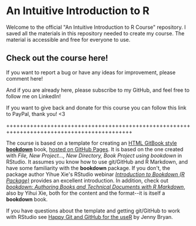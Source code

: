 # An Intuitive Introduction to R

Welcome to the official "An Intuitive Introduction to R Course" repository. I saved all the materials in this repository needed to create my course. The material is accessible and free for everyone to use. 

## Check out the course here!

If you want to report a bug or have any ideas for improvement, please comment here! 

And if you are already here, please subscribe to my GitHub, and feel free to follow me on LinkedIn! 

If you want to give back and donate for this course you can follow this link to PayPal, thank you! <3

+++++++++++++++++++++++++++++++++++++++++++++++++++++++++++++++++++++++++++++++++++++++++++

The course is based on a template for creating an [HTML GitBook style](https://bookdown.org/yihui/bookdown/html.html#gitbook-style) **[bookdown](https://github.com/rstudio/bookdown)** book, [hosted on GitHub Pages](https://bookdown.org/yihui/bookdown/github.html). It is based on the one created with *File, New Project..., New Directory, Book Project using bookdown* in RStudio. It assumes you know how to use git/GitHub and R Markdown, and have some familiarity with the **bookdown** package. If you don't, the package author Yihue Xie's RStudio webinar *[Introduction to Bookdown (R Package)](https://www.youtube.com/watch?v=dVqVscgwSpw)* provides an excellent introduction. In addition, check out [*bookdown: Authoring Books and Technical Documents with R Markdown*](https://bookdown.org/yihui/bookdown), also by Yihui Xie, both for the content and the format--it is itself a **bookdown** book.

If you have questions about the template and getting git/GitHub to work with RStudio see [Happy Git and GitHub for the useR](https://happygitwithr.com/) by Jenny Bryan.


